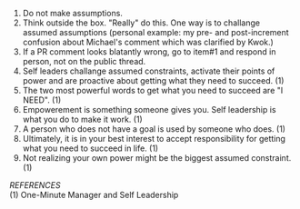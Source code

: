 1) Do not make assumptions.
2) Think outside the box. "Really" do this. One way is to challange assumed assumptions (personal example: my pre- and post-increment confusion about Michael's comment which was clarified by Kwok.)
3) If a PR comment looks blatantly wrong, go to item#1 and respond in person, not on the public thread.
4) Self leaders challange assumed constraints, activate their points of power and are proactive about getting what they need to succeed. (1)
5) The two most powerful words to get what you need to succeed are "I NEED". (1)
6) Empowerement is something someone gives you. Self leadership is what you do to make it work. (1)
7) A person who does not have a goal is used by someone who does. (1)
8) Ultimately, it is in your best interest to accept responsibility for getting what you need to succeed in life. (1)
9) Not realizing your own power might be the biggest assumed constraint. (1)

*REFERENCES*<br>
(1) One-Minute Manager and Self Leadership
